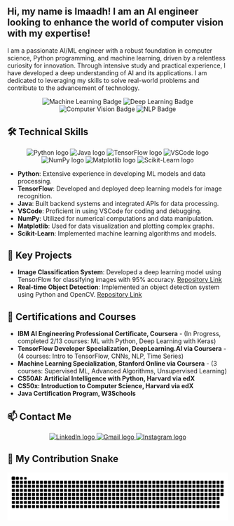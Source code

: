 <h2 align="left">Hi, my name is Imaadh! I am an AI engineer looking to enhance the world of computer vision with my expertise!</h2>

<p align="left">I am a passionate AI/ML engineer with a robust foundation in computer science, Python programming, and machine learning, driven by a relentless curiosity for innovation. Through intensive study and practical experience, I have developed a deep understanding of AI and its applications. I am dedicated to leveraging my skills to solve real-world problems and contribute to the advancement of technology.</p>

<div align="center">
  <img src="https://img.shields.io/badge/Machine%20Learning-Expert-blue" alt="Machine Learning Badge"/>
  <img src="https://img.shields.io/badge/Deep%20Learning-Expert-yellow" alt="Deep Learning Badge"/>
  <img src="https://img.shields.io/badge/Computer%20Vision-Expert-green" alt="Computer Vision Badge"/>
  <img src="https://img.shields.io/badge/NLP-Expert-red" alt="NLP Badge"/>
</div>

## 🛠️ Technical Skills
<div align="center">
  <img src="https://cdn.jsdelivr.net/gh/devicons/devicon/icons/python/python-original.svg" height="40" alt="Python logo" />
  <img src="https://cdn.jsdelivr.net/gh/devicons/devicon/icons/java/java-original.svg" height="40" alt="Java logo" />
  <img src="https://cdn.jsdelivr.net/gh/devicons/devicon/icons/tensorflow/tensorflow-original.svg" height="40" alt="TensorFlow logo" />
  <img src="https://cdn.jsdelivr.net/gh/devicons/devicon/icons/vscode/vscode-original.svg" height="40" alt="VSCode logo" />
  <img src="https://cdn.jsdelivr.net/gh/devicons/devicon/icons/numpy/numpy-original.svg" height="40" alt="NumPy logo" />
  <img src="https://cdn.jsdelivr.net/gh/devicons/devicon/icons/matplotlib/matplotlib-original.svg" height="40" alt="Matplotlib logo" />
  <img src="https://upload.wikimedia.org/wikipedia/commons/0/05/Scikit_learn_logo_small.svg" height="40" alt="Scikit-Learn logo" />
</div>
<ul>
  <li><b>Python</b>: Extensive experience in developing ML models and data processing.</li>
  <li><b>TensorFlow</b>: Developed and deployed deep learning models for image recognition.</li>
  <li><b>Java</b>: Built backend systems and integrated APIs for data processing.</li>
  <li><b>VSCode</b>: Proficient in using VSCode for coding and debugging.</li>
  <li><b>NumPy</b>: Utilized for numerical computations and data manipulation.</li>
  <li><b>Matplotlib</b>: Used for data visualization and plotting complex graphs.</li>
  <li><b>Scikit-Learn</b>: Implemented machine learning algorithms and models.</li>
</ul>

## 🌟 Key Projects
- **Image Classification System**: Developed a deep learning model using TensorFlow for classifying images with 95% accuracy. [Repository Link](#)
- **Real-time Object Detection**: Implemented an object detection system using Python and OpenCV. [Repository Link](#)

## 📜 Certifications and Courses
- **IBM AI Engineering Professional Certificate, Coursera** - (In Progress, completed 2/13 courses: ML with Python, Deep Learning with Keras)
- **TensorFlow Developer Specialization, DeepLearning.AI via Coursera** - (4 courses: Intro to TensorFlow, CNNs, NLP, Time Series)
- **Machine Learning Specialization, Stanford Online via Coursera** - (3 courses: Supervised ML, Advanced Algorithms, Unsupervised Learning)
- **CS50AI: Artificial Intelligence with Python, Harvard via edX** 
- **CS50x: Introduction to Computer Science, Harvard via edX** 
- **Java Certification Program, W3Schools** 

## 📫 Contact Me
<div align="center">
  <a href="https://www.linkedin.com/in/imaadh-renosh-007aba348">
    <img src="https://img.shields.io/badge/LinkedIn-0077B5?logo=linkedin&logoColor=white&style=for-the-badge" height="35" alt="LinkedIn logo" />
  </a>
  <a href="mailto:imaadhrenosh@gmail.com">
    <img src="https://img.shields.io/badge/Gmail-D14836?logo=gmail&logoColor=white&style=for-the-badge" height="35" alt="Gmail logo" />
  </a>
  <a href="https://www.instagram.com/im44dh">
    <img src="https://img.shields.io/badge/Instagram-E4405F?logo=instagram&logoColor=white&style=for-the-badge" height="35" alt="Instagram logo" />
  </a>
</div>

## 🐍 My Contribution Snake
![github-snake](https://raw.githubusercontent.com/ImaadhRenosh/Github-Project-Portfolio/output/github-snake.svg)
